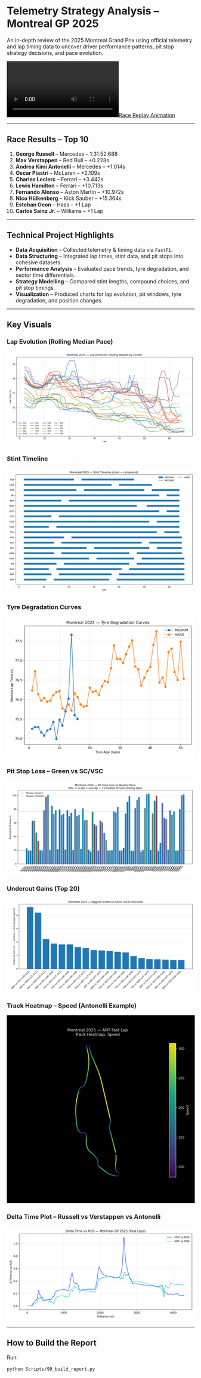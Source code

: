 # Telemetry Strategy Analysis – Montreal GP 2025  
An in-depth review of the 2025 Montreal Grand Prix using official telemetry and lap timing data to uncover driver performance patterns, pit stop strategy decisions, and pace evolution.  

[![Race Replay Animation](Reports/media/anim_fastlaps.copy.mp4)](Reports/media/anim_fastlaps.copy.mp4)  

---

## Race Results – Top 10  
1. **George Russell** – Mercedes – 1:31:52.688  
2. **Max Verstappen** – Red Bull – +0.228s  
3. **Andrea Kimi Antonelli** – Mercedes – +1.014s  
4. **Oscar Piastri** – McLaren – +2.109s  
5. **Charles Leclerc** – Ferrari – +3.442s  
6. **Lewis Hamilton** – Ferrari – +10.713s  
7. **Fernando Alonso** – Aston Martin – +10.972s  
8. **Nico Hülkenberg** – Kick Sauber – +15.364s  
9. **Esteban Ocon** – Haas – +1 Lap  
10. **Carlos Sainz Jr.** – Williams – +1 Lap  

---

## Technical Project Highlights  
- **Data Acquisition** – Collected telemetry & timing data via `FastF1`.  
- **Data Structuring** – Integrated lap times, stint data, and pit stops into cohesive datasets.  
- **Performance Analysis** – Evaluated pace trends, tyre degradation, and sector time differentials.  
- **Strategy Modelling** – Compared stint lengths, compound choices, and pit stop timings.  
- **Visualization** – Produced charts for lap evolution, pit windows, tyre degradation, and position changes.  

---

## Key Visuals  

### Lap Evolution (Rolling Median Pace)  
![Lap Evolution](Reports/plots/lap_evolution_rolling.png)  

### Stint Timeline  
![Stint Timeline](Reports/plots/stint_timeline.png)  

### Tyre Degradation Curves  
![Tyre Deg](Reports/plots/tyre_deg_curves.png)  

### Pit Stop Loss – Green vs SC/VSC  
![Pit Loss](Reports/plots/pit_loss.png)  

### Undercut Gains (Top 20)  
![Undercut Gains](Reports/plots/undercut_gains_top.png)  

### Track Heatmap – Speed (Antonelli Example)  
![Heatmap Speed](Reports/plots/heatmap_Speed_ANT.png)  

### Delta Time Plot – Russell vs Verstappen vs Antonelli  
![Delta Time Plot](Reports/media/delta_time_plot.png)  

---

## How to Build the Report  
Run:  
```bash
python Scripts/99_build_report.py
